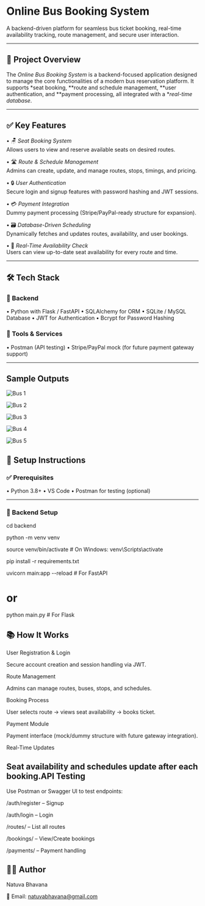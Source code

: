 # Online Bus Booking System

A backend-driven platform for seamless bus ticket booking, real-time availability tracking, route management, and secure user interaction.

---

## 📌 Project Overview

The *Online Bus Booking System* is a backend-focused application designed to manage the core functionalities of a modern bus reservation platform. It supports *seat booking, **route and schedule management, **user authentication, and **payment processing, all integrated with a **real-time database*.

---

## ✅ Key Features

•⁠  ⁠🪑 *Seat Booking System*  
  Allows users to view and reserve available seats on desired routes.

•⁠  ⁠🛣️ *Route & Schedule Management*  
  Admins can create, update, and manage routes, stops, timings, and pricing.

•⁠  ⁠🔒 *User Authentication*  
  Secure login and signup features with password hashing and JWT sessions.

•⁠  ⁠💳 *Payment Integration*  
  Dummy payment processing (Stripe/PayPal-ready structure for expansion).

•⁠  ⁠🗃️ *Database-Driven Scheduling*  
  Dynamically fetches and updates routes, availability, and user bookings.

•⁠  ⁠📆 *Real-Time Availability Check*  
  Users can view up-to-date seat availability for every route and time.

---

## 🛠️ Tech Stack

### 🔹 Backend
•⁠  ⁠Python with Flask / FastAPI
•⁠  ⁠SQLAlchemy for ORM
•⁠  ⁠SQLite / MySQL Database
•⁠  ⁠JWT for Authentication
•⁠  ⁠Bcrypt for Password Hashing

### 🔹 Tools & Services
•⁠  ⁠Postman (API testing)
•⁠  ⁠Stripe/PayPal mock (for future payment gateway support)

---

## Sample Outputs
![Bus 1](https://raw.githubusercontent.com/Bhavanaviswanath/Online-Bus-Booking-System/6ce6e7875bf3e8d23d2d69f3d85538eff8f26e41/bus1.png)

![Bus 2](https://raw.githubusercontent.com/Bhavanaviswanath/Online-Bus-Booking-System/6ce6e7875bf3e8d23d2d69f3d85538eff8f26e41/bus2.png)

![Bus 3](https://raw.githubusercontent.com/Bhavanaviswanath/Online-Bus-Booking-System/6ce6e7875bf3e8d23d2d69f3d85538eff8f26e41/bus3.png)

![Bus 4](https://raw.githubusercontent.com/Bhavanaviswanath/Online-Bus-Booking-System/6ce6e7875bf3e8d23d2d69f3d85538eff8f26e41/bus4.png)

![Bus 5](https://raw.githubusercontent.com/Bhavanaviswanath/Online-Bus-Booking-System/6ce6e7875bf3e8d23d2d69f3d85538eff8f26e41/bus5.png)


## 🚀 Setup Instructions

### ✅ Prerequisites
•⁠  ⁠Python 3.8+
•⁠  ⁠VS Code
•⁠  ⁠Postman for testing (optional)

---

### 🔧 Backend Setup
cd backend

python -m venv venv

source venv/bin/activate  # On Windows: venv\Scripts\activate

pip install -r requirements.txt

uvicorn main:app --reload  # For FastAPI
# or
python main.py  # For Flask

## 📚 How It Works
User Registration & Login

Secure account creation and session handling via JWT.

Route Management

Admins can manage routes, buses, stops, and schedules.

Booking Process

User selects route → views seat availability → books ticket.

Payment Module

Payment interface (mock/dummy structure with future gateway integration).

Real-Time Updates

##   Seat availability and schedules update after each booking.API Testing
Use Postman or Swagger UI to test endpoints:

/auth/register – Signup

/auth/login – Login

/routes/ – List all routes

/bookings/ – View/Create bookings

/payments/ – Payment handling

## 👩‍💻 Author
Natuva Bhavana

📧 Email: natuvabhavana@gmail.com
